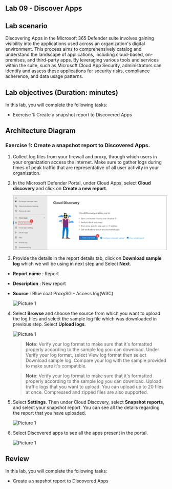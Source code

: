 ## Lab 09 - Discover Apps 

## Lab scenario

Discovering Apps in the Microsoft 365 Defender suite involves gaining visibility into the applications used across an organization's digital environment. This process aims to comprehensively catalog and understand the landscape of applications, including cloud-based, on-premises, and third-party apps. By leveraging various tools and services within the suite, such as Microsoft Cloud App Security, administrators can identify and assess these applications for security risks, compliance adherence, and data usage patterns.

## Lab objectives (Duration: minutes)

In this lab, you will complete the following tasks:

- Exercise 1: Create a snapshot report to Discovered Apps

## Architecture Diagram


### Exercise 1: Create a snapshot report to Discovered Apps.

1. Collect log files from your firewall and proxy, through which users in your organization access the Internet. Make sure to gather logs during times of peak traffic that are representative of all user activity in your organization.
1. In the Microsoft Defender Portal, under Cloud Apps, select **Cloud discovery** and click on **Create a new report**.

   ![Picture 1](../Media/image_51.png)

1. Provide the details in the report details tab, click on **Download sample log** which we will be using in next step and Select **Next**.
- **Report name** : Report<inject key="DeploymentID" enableCopy="false" /></inject>
- **Description** : New report
- **Source** : Blue coat ProxySG - Access log(W3C)

   ![Picture 1](../Media/DiscoverApps 9.png)

4. Select **Browse** and choose the source from which you want to upload the log files and select the sample log file which was downloaded in previous step. Select **Upload logs**.

   ![Picture 1](../Media/DiscoverApps 10.png)

   > **Note**: Verify your log format to make sure that it's formatted properly according to the sample log you can download. Under Verify your log format, select View log format then select Download sample log. Compare your log with the sample provided to make sure it's compatible.

   >**Note**: Verify your log format to make sure that it's formatted properly according to the sample log you can download. Upload traffic logs that you want to upload. You can upload up to 20 files at once. Compressed and zipped files are also supported.

1. Select **Settings**. Then under Cloud Discovery, select **Snapshot reports**, and select your snapshot report. You can see all the details regarding the report that you have uploaded.

   ![Picture 1](../Media/DiscoverApps 13.png)

1. Select Discovered apps to see all the apps present in the portal.

    ![Picture 1](../Media/DiscoverApps 15.png)

## Review
In this lab, you will complete the following tasks:

- Create a snapshot report to Discovered Apps

